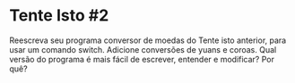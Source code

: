 # Tente Isto #2

Reescreva seu programa conversor de moedas do Tente isto anterior, para usar um comando switch. Adicione conversões de yuans e coroas. Qual versão do programa é mais fácil de escrever, entender e modificar? Por quê?
